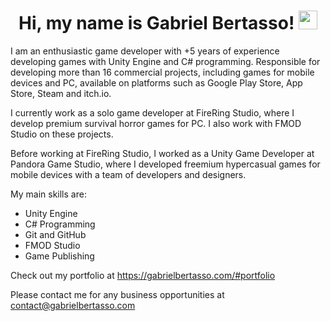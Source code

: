 <h1 align="center">Hi, my name is Gabriel Bertasso! <img src="https://raw.githubusercontent.com/kaueMarques/kaueMarques/master/hi.gif" width="30px"></h1>

I am an enthusiastic game developer with +5 years of experience developing games with Unity Engine and C# programming. Responsible for developing more than 16 commercial projects, including games for mobile devices and PC, available on platforms such as Google Play Store, App Store, Steam and itch.io.

I currently work as a solo game developer at FireRing Studio, where I develop premium survival horror games for PC. I also work with FMOD Studio on these projects.

Before working at FireRing Studio, I worked as a Unity Game Developer at Pandora Game Studio, where I developed freemium hypercasual games for mobile devices with a team of developers and designers.

My main skills are:
- Unity Engine
- C# Programming
- Git and GitHub
- FMOD Studio
- Game Publishing

Check out my portfolio at https://gabrielbertasso.com/#portfolio

Please contact me for any business opportunities at contact@gabrielbertasso.com
